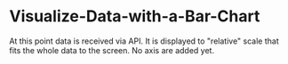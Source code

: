# Visualize-Data-with-a-Bar-Chart
At this point data is received via API. It is displayed to "relative" scale that fits the whole data to the screen. No axis are added yet.
